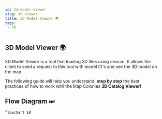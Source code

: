 ```yaml
---
id: 3d-model-viewer
slug: 3d_viewer 
title: 3D Model Viewer 🌍
tags: 
 - 3D
---
```


## 3D Model Viewer 🌍
 3D Model Viewer is a tool that loading 3D tiles using cesium. It allows the client to send a request to this tool with model ID's and see the 3D model on the map.

 The following guide will help you understand, **step by step** the best practices of how to work with the Map Colonies **3D Catalog Viewer!**

 ## Flow Diagram ⏭
```mermaid
flowchart LR
```

